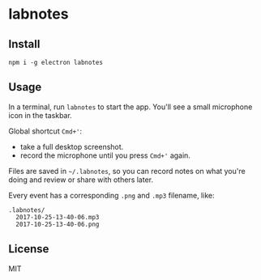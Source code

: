 # labnotes

## Install

```
npm i -g electron labnotes
```

## Usage

In a terminal, run `labnotes` to start the app. You'll see a small microphone icon in the taskbar.

Global shortcut `Cmd+'`:

- take a full desktop screenshot.
- record the microphone until you press `Cmd+'` again.

Files are saved in `~/.labnotes`, so you can record notes on what you're doing and review or share with others later.

Every event has a corresponding `.png` and `.mp3` filename, like:

```
.labnotes/
  2017-10-25-13-40-06.mp3
  2017-10-25-13-40-06.png
```

## License

MIT
